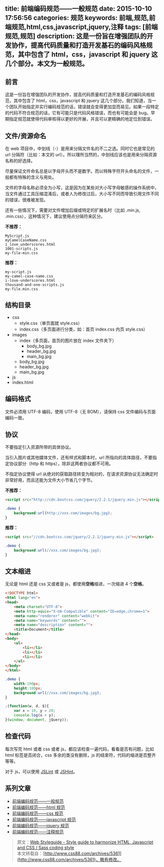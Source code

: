 title: 前端编码规范——一般规范
date: 2015-10-10 17:56:56
categories: 规范
keywords: 前端,规范,前端规范,html,css,javascript,jquery,注释
tags: [前端规范,规范]
description: 这是一份旨在增强团队的开发协作，提高代码质量和打造开发基石的编码风格规范，其中包含了 html，css，javascript 和 jquery 这几个部分。本文为一般规范。
---

## 前言 ##

这是一份旨在增强团队的开发协作，提高代码质量和打造开发基石的编码风格规范，其中包含了 html，css，javascript 和 jquery 这几个部分。我们知道，当一个团队开始指定并实行编码规范的话，错误就会变得更加显而易见。如果一段特定的代码不符合规范的话，它有可能只是代码风格错误，而也有可能会是 bug。早期指定规范就使得代码审核得以更好的开展，并且可以更精确的地定位到错误。
## 文件/资源命名 ##

在 web 项目中，中划线（-）是用来分隔文件名的不二之选。同时它也是常见的 url 分隔符（比如：本文的 url）。所以理所当然的，中划线应该也是用来分隔资源名称的好选择。

尽量保证文件命名总是以字母开头而不是数字。而以特殊字符开头命名的文件，一般都有特殊的含义与用处。

文件的字母名称必须全为小写，这是因为在某些对大小写字母敏感的操作系统中，当文件通过工具压缩混淆后，或者人为修改过后，大小写不同而导致引用文件不同的错误，很难被发现。

还有一些情况下，需要对文件增加后缀或特定的扩展名时（比如 .min.js, .min.css），这种情况下，建议使用点分隔符来区分。

**不推荐：**

```
MyScript.js
myCamelCaseName.css
i_love_underscores.html
1001-scripts.js
my-file-min.css
```

**推荐：**

```
my-script.js
my-camel-case-name.css
i-love-underscores.html
thousand-and-one-scripts.js
my-file.min.css
```

## 结构目录 ##

- css
	- style.css（单页面就 style.css）
	- index.css（多页面进行分类，如：首页 index.css 内页 style.css）
- images
	- index（多页面，首页的图片放在 index 文件夹下）
		- body_bg.jpg
		- header_bg.jpg
		- main_bg.jpg
	- body_bg.jpg
	- header_bg.jpg
	- main_bg.jpg
- js
- index.html

## 编码格式 ##

文件必须用 UTF-8 编码，使用 UTF-8（无 BOM），请保持 css 文件编码与页面编码一致。

## 协议 ##

不要指定引入资源所带的具体协议。

当引入图片或其他媒体文件，还有样式和脚本时，url 所指向的具体路径，不要指定协议部分（http 和 https），除非这两者协议都不可用。

不指定协议使得 url 从绝对的获取路径转变为相对的，在请求资源协议无法确定时非常好用，而且还能为文件大小节省几个字节。

**不推荐：**

``` html
<script src="http://cdn.bootcss.com/jquery/2.2.1/jquery.min.js"></script>
```

``` css
.demo {
    background:url(http://xxx.com/images/bg.jpg);
}
```

**推荐：**

``` html
<script src="//cdn.bootcss.com/jquery/2.2.1/jquery.min.js"></script>
```

``` css
.demo {
    background:url(//xxx.com/images/bg.jpg);
}
```

## 文本缩进 ##

无论是 html 还是 css 又或者是 js，都使用**空格**缩进，一次缩进 4 个**空格**。

``` html
<!DOCTYPE html>
<html lang="en">
<head>
    <meta charset="UTF-8">
    <meta http-equiv="X-UA-Compatible" content="IE=edge,chrome=1">
    <meta name="renderer" content="webkit">
    <meta name="keywords" content="">
    <meta name="description" content="">
    <title>Document</title>
</head>
<body>
    <ul>
        <li></li>
        <li></li>
        <li></li>
    </ul>
</body>
</html>
```

``` css
.demo {
    width:100px;
    height:100px;
    background:url(//xxx.com/images/bg.jpg);
}
```

``` javascript
;(function(w, d, $){
    var x = 10, y = 20;
    console.log(x + y);
}(window, document, jQuery));
```

## 检查代码 ##

每次写完 html 或者 css 或者 js，都应该检查一遍代码，看看是否有问题，比如 html 标签是否闭合，css 多余的类没有删除，js 的结束符，代码的缩进是否整齐等等。

对于 js，可以使用 [JSLint](http://www.jslint.com/) 或 [JSHint](http://jshint.com/)。

## 系列文章 ##

- [前端编码规范——一般规范](/2015/10/front-end-code-specification-general.html)
- [前端编码规范——html 规范](/2015/10/front-end-code-specification-html.html)
- [前端编码规范——css 规范](/2015/10/front-end-code-specification-css.html)
- [前端编码规范——javascript 规范](/2015/10/front-end-code-specification-javascript.html)
- [前端编码规范——jquery 规范](/2015/10/front-end-code-specification-jquery.html)
- [前端编码规范——注释规范](/2015/10/front-end-code-specification-comment.html)

> 原文：[Web Styleguide - Style guide to harmonize HTML, Javascript and CSS / Sass coding style](https://github.com/gionkunz/chartist-js/blob/develop/CODINGSTYLE.md)  
> 本文转载自：[http://www.css88.com/archives/5361](http://www.css88.com/archives/5361)，略有修改。
